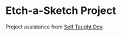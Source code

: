 # Etch-a-Sketch Project

Project assistance from [Self Taught Dev](https://youtu.be/Ydw9HmoLggM?si=sgy1kQp2cRDmq98x).
